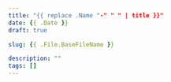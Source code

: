 ```yaml
---
title: "{{ replace .Name "-" " " | title }}"
date: {{ .Date }}
draft: true

slug: {{ .File.BaseFileName }}

description: ""
tags: []
---
```

